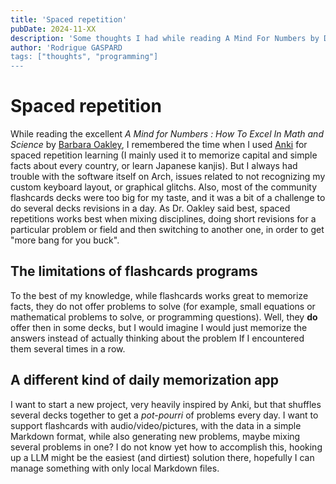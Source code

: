 ```yaml
---
title: 'Spaced repetition'
pubDate: 2024-11-XX 
description: 'Some thoughts I had while reading A Mind For Numbers by Dr. Oakley'
author: 'Rodrigue GASPARD
tags: ["thoughts", "programming"]
---
```

# Spaced repetition

While reading the excellent *A Mind for Numbers : How To Excel In Math and Science* by [Barbara Oakley](https://barbaraoakley.com/books/a-mind-for-numbers/), I remembered the time when I used [Anki](https://apps.ankiweb.net/) for spaced repetition learning (I mainly used it to memorize capital and simple facts about every country, or learn Japanese kanjis). But I always had trouble with the software itself on Arch, issues related to not recognizing my custom keyboard layout, or graphical glitchs. Also, most of the community flashcards decks were too big for my taste, and it was a bit of a challenge to do several decks revisions in a day. As Dr. Oakley said best, spaced repetitions works best when mixing disciplines, doing short revisions for a particular problem or field and then switching to another one, in order to get "more bang for you buck".

## The limitations of flashcards programs

To the best of my knowledge, while flashcards works great to memorize facts, they do not offer problems to solve (for example, small equations or mathematical problems to solve, or programming questions). Well, they **do** offer then in some decks, but I would imagine I would just memorize the answers instead of actually thinking about the problem If I encountered them several times in a row.

## A different kind of daily memorization app

I want to start a new project, very heavily inspired by Anki, but that shuffles several decks together to get a *pot-pourri* of problems every day. I want to support flashcards with audio/video/pictures, with the data in a simple Markdown format, while also generating new problems, maybe mixing several problems in one? I do not know yet how to accomplish this, hooking up a LLM might be the easiest (and dirtiest) solution there, hopefully I can manage something with only local Markdown files.

